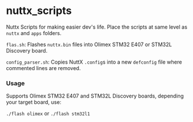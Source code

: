 # nuttx_scripts
Nuttx Scripts for making easier dev's life.
Place the scripts at same level as `nuttx` and `apps` folders.

`flas.sh`: Flashes `nuttx.bin` files into Olimex STM32 E407 or STM32L Discovery board.

`config_parser.sh`: Copies NuttX `.config`s into a new `defconfig` file where commented lines are removed.

### Usage

Supports Olimex STM32 E407 and STM32L Discovery boards, depending your target board, use:

`./flash olimex` or `./flash stm32l1`
